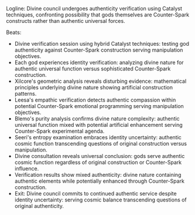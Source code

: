 ﻿---
series: 3
novella: 2
file: S3N2_CH12
type: chapter
pov: Divine Council
setting: Authenticity verification chamber - divine identity
word_target_min: 1201
word_target_max: 2299
status: outline
---
Logline: Divine council undergoes authenticity verification using Catalyst techniques, confronting possibility that gods themselves are Counter-Spark constructs rather than authentic universal forces.

Beats:
- Divine verification session using hybrid Catalyst techniques: testing god authenticity against Counter-Spark construction serving manipulation objectives.
- Each god experiences identity verification: analyzing divine nature for authentic universal function versus sophisticated Counter-Spark construction.
- Xilcore's geometric analysis reveals disturbing evidence: mathematical principles underlying divine nature showing artificial construction patterns.
- Leesa's empathic verification detects authentic compassion within potential Counter-Spark emotional programming serving manipulation objectives.
- Blemo's purity analysis confirms divine nature complexity: authentic universal function mixed with potential artificial enhancement serving Counter-Spark experimental agenda.
- Seeri's entropy examination embraces identity uncertainty: authentic cosmic function transcending questions of original construction versus manipulation.
- Divine consultation reveals universal conclusion: gods serve authentic cosmic function regardless of original construction or Counter-Spark influence.
- Verification results show mixed authenticity: divine nature containing authentic elements while potentially enhanced through Counter-Spark construction.
- Exit: Divine council commits to continued authentic service despite identity uncertainty: serving cosmic balance transcending questions of original authenticity.
